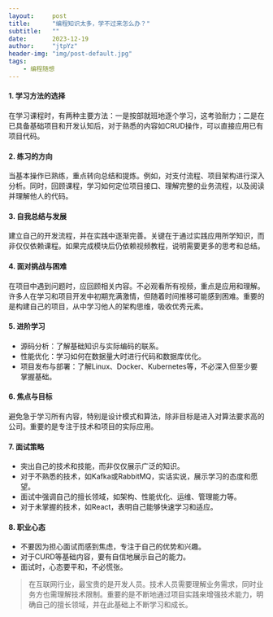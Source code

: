 ```yaml
---
layout:     post
title:      "编程知识太多，学不过来怎么办？"
subtitle:   ""
date:       2023-12-19
author:     "jtpYz"
header-img: "img/post-default.jpg"
tags:
    - 编程随想
---
```


#### 1. 学习方法的选择

在学习课程时，有两种主要方法：一是按部就班地逐个学习，这考验耐力；二是在已具备基础项目和开发认知后，对于熟悉的内容如CRUD操作，可以直接应用已有项目代码。

#### 2. 练习的方向

当基本操作已熟练，重点转向总结和提炼。例如，对支付流程、项目架构进行深入分析。同时，回顾课程，学习如何定位项目接口、理解完整的业务流程，以及阅读并理解他人的代码。

#### 3. 自我总结与发展

建立自己的开发流程，并在实践中逐渐完善。关键在于通过实践应用所学知识，而非仅仅依赖课程。如果完成模块后仍依赖视频教程，说明需要更多的思考和总结。

#### 4. 面对挑战与困难

在项目中遇到问题时，应回顾相关内容。不必观看所有视频，重点是应用和理解。许多人在学习和项目开发中初期充满激情，但随着时间推移可能感到困难。重要的是构建自己的项目，从中学习他人的架构思维，吸收优秀元素。

#### 5. 进阶学习

- 源码分析：了解基础知识与实际编码的联系。
- 性能优化：学习如何在数据量大时进行代码和数据库优化。
- 项目发布与部署：了解Linux、Docker、Kubernetes等，不必深入但至少要掌握基础。

#### 6. 焦点与目标

避免急于学习所有内容，特别是设计模式和算法，除非目标是进入对算法要求高的公司。重要的是专注于技术和项目的实际应用。

#### 7. 面试策略

- 突出自己的技术和技能，而非仅仅展示广泛的知识。
- 对于不熟悉的技术，如Kafka或RabbitMQ，实话实说，展示学习的态度和愿望。
- 面试中强调自己的擅长领域，如架构、性能优化、运维、管理能力等。
- 对于未掌握的技术，如React，表明自己能够快速学习和适应。

#### 8. 职业心态

- 不要因为担心面试而感到焦虑，专注于自己的优势和兴趣。
- 对于CURD等基础内容，要有自信地展示自己的能力。
- 面试时，心态要平和，不必慌张。

> 在互联网行业，最宝贵的是开发人员。技术人员需要理解业务需求，同时业务方也需理解技术限制。重要的是不断地通过项目实践来增强技术能力，明确自己的擅长领域，并在此基础上不断学习和成长。